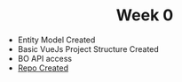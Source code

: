# <center>Week 0</center>
- Entity Model Created
- Basic VueJs Project Structure Created
- BO API access
- [Repo Created](https://github.com/kfinley/Boardz)